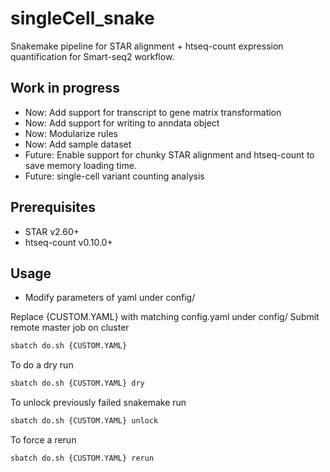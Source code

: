 # singleCell_snake
Snakemake pipeline for STAR alignment + htseq-count expression quantification for Smart-seq2 workflow.

Work in progress
----------------
+ Now: Add support for transcript to gene matrix transformation
+ Now: Add support for writing to anndata object
+ Now: Modularize rules
+ Now: Add sample dataset
+ Future: Enable support for chunky STAR alignment and htseq-count to save memory loading time.
+ Future: single-cell variant counting analysis

Prerequisites
-------------
+ STAR v2.60+
+ htseq-count v0.10.0+

Usage
-----
+ Modify parameters of yaml under config/

Replace {CUSTOM.YAML} with matching config.yaml under config/
Submit remote master job on cluster 
```bash
sbatch do.sh {CUSTOM.YAML}
```

To do a dry run
```bash
sbatch do.sh {CUSTOM.YAML} dry
```

To unlock previously failed snakemake run
```bash
sbatch do.sh {CUSTOM.YAML} unlock
```

To force a rerun
```bash
sbatch do.sh {CUSTOM.YAML} rerun
```
